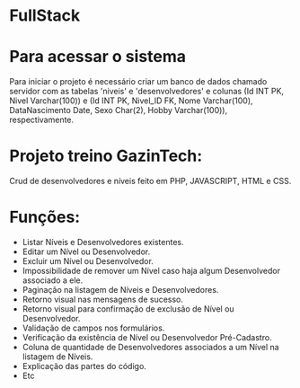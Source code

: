 # FullStack
# Para acessar o sistema
Para iniciar o projeto é necessário criar um banco de dados chamado servidor com as tabelas 'niveis' e 'desenvolvedores' e colunas (Id INT PK, Nivel Varchar(100)) e (Id INT PK, Nivel_ID FK, Nome Varchar(100), DataNascimento Date, Sexo Char(2), Hobby Varchar(100)), respectivamente.


# Projeto treino GazinTech: 

Crud de desenvolvedores e níveis feito em PHP, JAVASCRIPT, HTML e CSS.

# Funções:
  -  Listar Níveis e Desenvolvedores existentes.
  -  Editar um Nível ou Desenvolvedor.
  -  Excluir um Nível ou Desenvolvedor.
  -  Impossibilidade de remover um Nível caso haja algum Desenvolvedor associado a ele.
  -  Paginação na listagem de Níveis e Desenvolvedores.
  -  Retorno visual nas mensagens de sucesso.
  -  Retorno visual para confirmação de exclusão de Nível ou Desenvolvedor.
  -  Validação de campos nos formulários.
  -  Verificação da existência de Nível ou Desenvolvedor Pré-Cadastro.
  -  Coluna de quantidade de Desenvolvedores associados a um Nível na listagem de Níveis.
  -  Explicação das partes do código.
  -  Etc 
